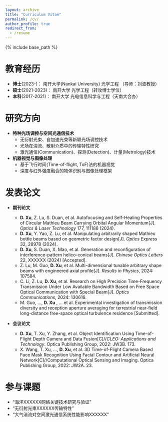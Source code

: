 ```yaml
---
layout: archive
title: "Curriculum Vitae"
permalink: /cv/
author_profile: true
redirect_from:
  - /resume
---
```


{% include base_path %}

教育经历
======
* **博士**(2023-)： 南开大学(Nankai University)  光学工程  （导师：刘波教授）
* **硕士**(2021-2023)： 南开大学  光学工程（转攻博士学位）
* **本科**(2017-2021)： 南开大学  光电信息科学与工程（天南大合办）
  
研究方向
======
* **特种光场调控与空间光通信技术**
  * 无衍射光束、自加速光束等新颖光场调控技术
  * 光场在湍流、散射介质中的传输特性研究
  * 激光通信(Communication)、探测(Detection)、计量(Metrology)技术
* **机器视觉与图像处理**
  * 基于飞行时间(Time-of-flight, ToF)法的机器视觉
  * 深度与红外强度融合的物体识别与图像处理框架


发表论文
======
* **期刊论文**
  * **D. Xu**, Z. Lu, S. Duan, et al. Autofocusing and Self-Healing Properties of Circular Mathieu Beam Carrying Orbital Angular Momentum[J]. *Optics & Laser Technology* 177, 111186 (2024).
  * **D. Xu**, Y. Yao, Z. Lu,  et al. Manipulating arbitrarily shaped Mathieu bottle beams based on geometric factor design[J]. *Optics Express* 32, 28978 (2024).
  * **D. Xu**, S. Duan, X. Mao, et al. Generation and reconfiguration of interference-pattern helico-conical beams[J]. *Chinese Optics Letters* 22, XXXXXX (2024) [Accepted].
  * Z. Lu, M. Guo, **D. Xu**, et al. Multi-dimensional tunable arbitrary shape beams with engineered axial profile[J]. *Results in Physics*, 2024: 107584.
  * C. Li, Z. Lu, **D. Xu**, et al. Research on High Precision Time-Frequency Transmission Under Low Available Bandwidth Based on Free Space Optical Communication with Special Beam[J]. *Optics Communications*, 2024: 130616.
  * M. Guo, ..., **D. Xu** , ... et al. Experimental investigation of transmission diversity and reception aperture averaging for terrestrial near-field long-distance free-space optical turbulence residence [Submitted].

* **会议论文**
  * **D. Xu**, T. Xu, Y. Zhang, et al. Object Identification Using Time-of-Flight Depth Camera and Data Fusion[C]//*CLEO: Applications and Technology*. Optica Publishing Group, 2022: JW3B. 173.
  * X. Wang, T. Xu, ..., **D. Xu**, et al. 3D Time-of-Flight Camera Based Face Mask Recognition Using Facial Contour and Artificial Neural Network[C]//Computational Optical Sensing and Imaging. Optica Publishing Group, 2022: JW2A. 23.

参与课题
======
* “海洋XXXXXX网络关键技术研究与验证”
* “无衍射光束XXXXXX传输特性”
* “大气湍流对空间激光通信系统性能影响XXXXXX”
